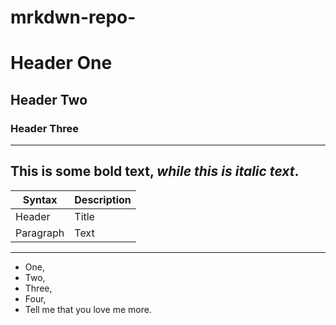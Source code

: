 # mrkdwn-repo-


# Header One
## Header Two
### Header Three
---
**This is some bold text**, *while this is italic text*.
---
| Syntax | Description |
| ----------- | ----------- |
| Header | Title |
| Paragraph | Text | 
---
- One,
- Two,
- Three,
- Four,
- Tell me that you love me more.